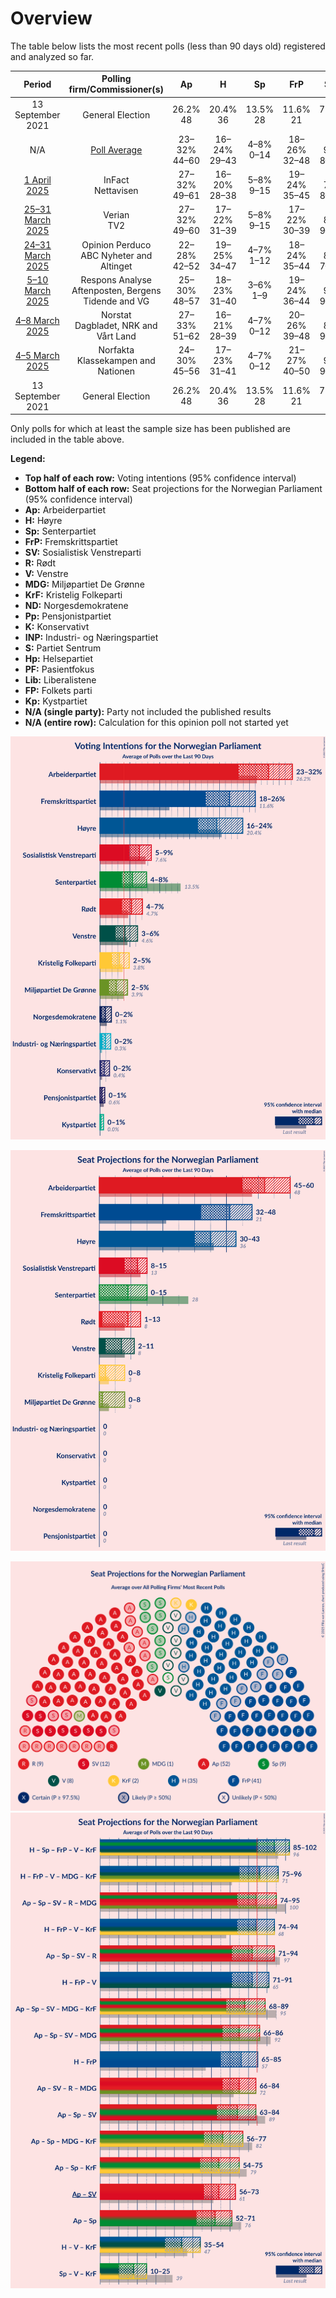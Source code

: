 # Overview

The table below lists the most recent polls (less than 90 days old) registered and analyzed so far.

| Period     | Polling firm/Commissioner(s) | Ap | H | Sp | FrP | SV | R | V | MDG | KrF | ND | Pp | K | INP | S | Hp | PF | Lib | FP | Kp |
|:----------:|:----------------------------:|:--:|:--:|:--:|:--:|:--:|:--:|:--:|:--:|:--:|:--:|:--:|:--:|:--:|:--:|:--:|:--:|:--:|:--:|:--:|
| 13 September 2021 | General Election | 26.2% <br> 48 | 20.4% <br> 36 | 13.5% <br> 28 | 11.6% <br> 21 | 7.6% <br> 13 | 4.7% <br> 8 | 4.6% <br> 8 | 3.9% <br> 3 | 3.8% <br> 3 | 1.1% <br> 0 | 0.6% <br> 0 | 0.4% <br> 0 | 0.3% <br> 0 | 0.3% <br> 0 | 0.2% <br> 0 | 0.2% <br> 1 | 0.2% <br> 0 | 0.1% <br> 0 | 0.0% <br> 0 |
| N/A | [Poll Average](average.html) | 23–32% <br> 44–60 | 16–24% <br> 29–43 | 4–8% <br> 0–14 | 18–26% <br> 32–48 | 5–9% <br> 8–15 | 4–7% <br> 1–13 | 3–6% <br> 2–11 | 2–5% <br> 0–8 | 2–5% <br> 0–8 | 0–2% <br> 0 | 0–1% <br> 0 | 0–2% <br> 0 | 0–2% <br> 0 | N/A <br> N/A | N/A <br> N/A | N/A <br> N/A | N/A <br> N/A | N/A <br> N/A | 0–1% <br> 0 |
| [1 April 2025](2025-04-01-InFact.html) | InFact <br> Nettavisen | 27–32% <br> 49–61 | 16–20% <br> 28–38 | 5–8% <br> 9–15 | 19–24% <br> 35–45 | 5–7% <br> 8–14 | 4–7% <br> 1–13 | 2–4% <br> 1–8 | 2–4% <br> 1–8 | 2–5% <br> 1–8 | 0–1% <br> 0 | N/A <br> N/A | 0–1% <br> 0 | 1–2% <br> 0 | N/A <br> N/A | N/A <br> N/A | N/A <br> N/A | N/A <br> N/A | N/A <br> N/A | N/A <br> N/A |
| [25–31 March 2025](2025-03-31-Verian.html) | Verian <br> TV2 | 27–32% <br> 49–60 | 17–22% <br> 31–39 | 5–8% <br> 9–15 | 17–22% <br> 30–39 | 5–8% <br> 9–14 | 5–8% <br> 8–13 | 3–5% <br> 2–10 | 2–4% <br> 0–3 | 3–5% <br> 2–9 | 1–2% <br> 0 | 0–1% <br> 0 | 0–1% <br> 0 | N/A <br> N/A | N/A <br> N/A | N/A <br> N/A | N/A <br> N/A | N/A <br> N/A | N/A <br> N/A | N/A <br> N/A |
| [24–31 March 2025](2025-03-31-OpinionPerduco.html) | Opinion Perduco <br> ABC Nyheter and Altinget | 22–28% <br> 42–52 | 19–25% <br> 34–47 | 4–7% <br> 1–12 | 18–24% <br> 35–44 | 5–8% <br> 7–15 | 4–7% <br> 6–12 | 3–5% <br> 2–9 | 3–5% <br> 1–9 | 2–5% <br> 0–7 | N/A <br> N/A | N/A <br> N/A | N/A <br> N/A | 1–2% <br> 0 | N/A <br> N/A | N/A <br> N/A | N/A <br> N/A | N/A <br> N/A | N/A <br> N/A | N/A <br> N/A |
| [5–10 March 2025](2025-03-10-ResponsAnalyse.html) | Respons Analyse <br> Aftenposten, Bergens Tidende and VG | 25–30% <br> 48–57 | 18–23% <br> 31–40 | 3–6% <br> 1–9 | 19–24% <br> 36–44 | 6–9% <br> 9–16 | 4–7% <br> 7–12 | 4–7% <br> 7–12 | 1–3% <br> 0–1 | 3–5% <br> 2–8 | 0–2% <br> 0 | 0–1% <br> 0 | 1–2% <br> 0 | 0–1% <br> 0 | N/A <br> N/A | N/A <br> N/A | N/A <br> N/A | N/A <br> N/A | N/A <br> N/A | 0–1% <br> 0 |
| [4–8 March 2025](2025-03-08-Norstat.html) | Norstat <br> Dagbladet, NRK and Vårt Land | 27–33% <br> 51–62 | 16–21% <br> 28–39 | 4–7% <br> 0–12 | 20–26% <br> 39–48 | 5–8% <br> 9–14 | 3–6% <br> 1–11 | 3–6% <br> 2–10 | 2–4% <br> 1–3 | 2–4% <br> 0–3 | N/A <br> N/A | 0–1% <br> 0 | 0–2% <br> 0 | 0–2% <br> 0 | N/A <br> N/A | N/A <br> N/A | N/A <br> N/A | N/A <br> N/A | N/A <br> N/A | N/A <br> N/A |
| [4–5 March 2025](2025-03-05-Norfakta.html) | Norfakta <br> Klassekampen and Nationen | 24–30% <br> 45–56 | 17–23% <br> 31–41 | 4–7% <br> 0–12 | 21–27% <br> 40–50 | 6–9% <br> 9–16 | 4–7% <br> 1–12 | 3–6% <br> 2–10 | 2–4% <br> 1–3 | 2–4% <br> 0–3 | N/A <br> N/A | N/A <br> N/A | N/A <br> N/A | N/A <br> N/A | N/A <br> N/A | N/A <br> N/A | N/A <br> N/A | N/A <br> N/A | N/A <br> N/A | N/A <br> N/A |
| 13 September 2021 | General Election | 26.2% <br> 48 | 20.4% <br> 36 | 13.5% <br> 28 | 11.6% <br> 21 | 7.6% <br> 13 | 4.7% <br> 8 | 4.6% <br> 8 | 3.9% <br> 3 | 3.8% <br> 3 | 1.1% <br> 0 | 0.6% <br> 0 | 0.4% <br> 0 | 0.3% <br> 0 | 0.3% <br> 0 | 0.2% <br> 0 | 0.2% <br> 1 | 0.2% <br> 0 | 0.1% <br> 0 | 0.0% <br> 0 |

Only polls for which at least the sample size has been published are included in the table above.

**Legend:**
+ **Top half of each row:** Voting intentions (95% confidence interval)
+ **Bottom half of each row:** Seat projections for the Norwegian Parliament (95% confidence interval)
+ **Ap:** Arbeiderpartiet
+ **H:** Høyre
+ **Sp:** Senterpartiet
+ **FrP:** Fremskrittspartiet
+ **SV:** Sosialistisk Venstreparti
+ **R:** Rødt
+ **V:** Venstre
+ **MDG:** Miljøpartiet De Grønne
+ **KrF:** Kristelig Folkeparti
+ **ND:** Norgesdemokratene
+ **Pp:** Pensjonistpartiet
+ **K:** Konservativt
+ **INP:** Industri- og Næringspartiet
+ **S:** Partiet Sentrum
+ **Hp:** Helsepartiet
+ **PF:** Pasientfokus
+ **Lib:** Liberalistene
+ **FP:** Folkets parti
+ **Kp:** Kystpartiet
+ **N/A (single party):** Party not included the published results
+ **N/A (entire row):** Calculation for this opinion poll not started yet


![Graph with voting intentions not yet produced](average.png "Voting Intentions")

![Graph with seats not yet produced](average-seats.png "Seats")

![Graph with seating plan not yet produced](average-seating-plan.png "Seating Plan")
![Graph with coalitions seats not yet produced](average-coalitions-seats.png "Coalitions Seats")
